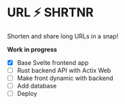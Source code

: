 # URL ⚡ SHRTNR

Shorten and share long URLs in a snap!

__Work in progress__

* [x] Base Svelte frontend app
* [ ] Rust backend API with Actix Web
* [ ] Make front dynamic with backend
* [ ] Add database
* [ ] Deploy
